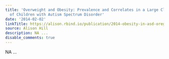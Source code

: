 ```yaml
---
title: 'Overweight and Obesity: Prevalence and Correlates in a Large Clinical Sample
  of Children with Autism Spectrum Disorder'
date: '2014-02-02'
linkTitle: https://alison.rbind.io/publication/2014-obesity-in-asd-oregon/
source: Alison Hill
description: NA ...
disable_comments: true
---
```

NA ...